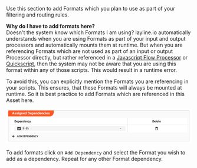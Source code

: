 [//]: # (Precede this section with the header "### Asset Dependency")

Use this section to add Formats which you plan to use as part of your filtering and routing rules.

**Why do I have to add formats here?**  
Doesn't the system know which Formats I am using?
layline.io automatically understands when you are using Formats as part of your input and output processors and automatically mounts them at runtime.
But when you are referencing Formats which are not used as part of an input or output Processor directly, but rather referenced in
a [Javascript Flow Processor](/docs/assets/processors-flow/asset-flow-javascript) or [Quickscript](/docs/quickscript), then the system may not be aware that you are using this format within
any of those scripts.
This would result in a runtime error.

To avoid this, you can explicitly mention the Formats you are referencing in your scripts.
This ensures, that these Formats will always be mounted at runtime.
So it is best practice to add Formats which are referenced in this Asset here.

![Asset Dependency](._asset-dependency_images/56e288c3.png)

To add formats click on `Add Dependency` and select the Format you wish to add as a dependency.
Repeat for any other Format dependency.
